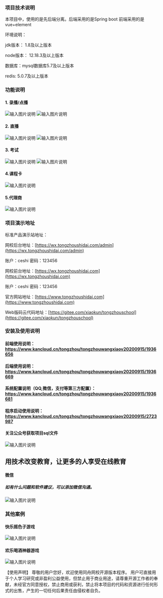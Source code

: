 
### 项目技术说明
本项目中，使用的是先后端分离。后端采用的是Spring boot 前端采用的是vue+element

环境说明：

jdk版本： 1.8及以上版本

node版本： 12.18.3及以上版本

数据库：mysql数据库5.7及以上版本

redis: 5.0.7及以上版本


### 功能说明

#### 1.  录播/点播


![输入图片说明](https://wx.tongzhoushidai.com/upload/kaiyuan/152214_47950b3f_5459746.png "屏幕截图.png")
![输入图片说明](https://wx.tongzhoushidai.com/upload/kaiyuan/152258_163a99ca_5459746.png "屏幕截图.png")

#### 2.  直播


![输入图片说明](https://wx.tongzhoushidai.com/upload/kaiyuan/152319_9fe4f947_5459746.png "屏幕截图.png")
![输入图片说明](https://wx.tongzhoushidai.com/upload/kaiyuan/152337_b2049a6b_5459746.png "屏幕截图.png")

#### 3.  考试


![输入图片说明](https://wx.tongzhoushidai.com/upload/kaiyuan/152359_0def09c4_5459746.png "屏幕截图.png")
![输入图片说明](https://wx.tongzhoushidai.com/upload/kaiyuan/152416_56dd9038_5459746.png "屏幕截图.png")

#### 4.课程卡

![输入图片说明](https://wx.tongzhoushidai.com/upload/kaiyuan/152538_11610131_5459746.png "屏幕截图.png")
    
#### 5.代理商


![输入图片说明](https://wx.tongzhoushidai.com/upload/kaiyuan/152612_9a106afa_5459746.png "屏幕截图.png")


### 项目演示地址

标准产品演示站地址：
    
网校后台地址：[https://wx.tongzhoushidai.com/admin](https://wx.tongzhoushidai.com/admin)
        
账户：ceshi 密码：123456
    
网校前台地址：[https://wx.tongzhoushidai.com](https://wx.tongzhoushidai.com)
       
账户：ceshi 密码：123456

官方网站地址：[https://www.tongzhoushidai.com](https://www.tongzhoushidai.com)

Web版码云代码地址：[https://gitee.com/xiaokun/tongzhouschool](https://gitee.com/xiaokun/tongzhouschool)

### 安装及使用说明
#### 前端使用说明：https://www.kancloud.cn/tongzhou/tongzhouwangxiaov20200915/1936656
#### 后端使用说明：https://www.kancloud.cn/tongzhou/tongzhouwangxiaov20200915/1936669
#### 系统配置说明（QQ,微信，支付等第三方配置）：https://www.kancloud.cn/tongzhou/tongzhouwangxiaov20200915/1936681
#### 程序启动使用说明：https://www.kancloud.cn/tongzhou/tongzhouwangxiaov20200915/2723987
#### 关注公众号获取项目sql文件
![输入图片说明](https://wx.tongzhoushidai.com/upload/kaiyuan/qrcode_for_gh_2ae378e3333c_258.jpg)



## 用技术改变教育，让更多的人享受在线教育

#### 微信
##### 如有什么问题和软件建议，可以添加微信沟通。
![输入图片说明](https://wx.tongzhoushidai.com/upload/kaiyuan/qiyeweixin.png)

### 其他案例

#### 快乐摇色子游戏
![输入图片说明](https://wx.tongzhoushidai.com/upload/kaiyuan/gh_07ee17e7dd6a_258.jpg)
#### 欢乐喝酒神器游戏
![输入图片说明](https://wx.tongzhoushidai.com/upload/kaiyuan/gh_3f19a0abe151_258.jpg)





【使用声明】 尊敬的用户您好，欢迎使用同舟网校开源版本程序。 
用户可直接用于个人学习研究或非盈利公益使用，但禁止用于商业用途，请尊重开源工作者的奉献，未经官方同意授权，禁止商用或获利，禁止将本项目的代码和资源进行任何形式的出售，产生的一切任何后果责任由侵权者自负。

